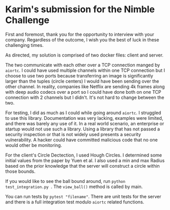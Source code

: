# Karim's submission for the Nimble Challenge

First and foremost, thank you for the opportunity to interview with your company. 
Regardless of the outcome, I wish you the best of luck in these challenging times.

As directed, my solution is comprised of two docker files: client and server.

The two communicate with each other over a TCP connection manged by `aiortc`.
I could have used multiple channels within one TCP connection but I choose 
to use two ports because transferring an image is significantly larger than 
the tuples (circle centers) I would have been sending over the other channel.
In reality, companies like Netflix are sending 4k frames along with deep 
audio codecs over a port so I could have done both on one TCP connection with 
2 channels but I didn't. It's not hard to change between the two.

For testing, I did as much as I could while going around `aiortc`. I struggled
to use this library. Documentation was very lacking, examples were limited,
and there was barely any use of it. In a real world scenario, an enterprise 
or startup would not use such a library. Using a library that has not passed 
a security inspection or that is not widely used presents a security 
vulnerability. A hacker could have committed malicious code that no one 
would other be monitoring. 

For the client's Circle Dectection, I used Hough Circles. I determined some 
initial values from the paper by Yuen et al. I also used a min and max Radius
based on the prior knowledge that the server will construct a circle within 
those bounds.

If you would like to see the ball bound around, run `python test_integration.py `.
The `view_ball()` method is called by main.

You can run tests by `pytest "filename"`. There are unit tests for the server
and there is a full integration test modulo `aiortc` related functions.